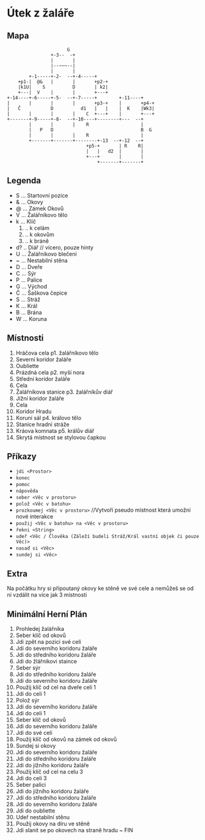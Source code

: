# Útek z žaláře
## Mapa
```
                      G
                +-3--  -+
                |       |
                |--~~~--|
                |       |
        +-1-----+-2-  --+-4-----+
    +p1-|  @&   |       |       +p2-+
    |k1U|    S          D       | k2|
    +---|  V    |       |       +---+
+-14----+-6-----+-5-  --+-7-----+        +-11----+
|       |       |       |       +p3-+    |       +p4-+
|   Č           D          d1   |   |    |  K    |Wk3|
|       |       |       |    C  +---+    |       +---+
+-------+-9-----+-8-  --+-10----+--------+---  --+
        |       |       |    R                   |
        |   P   D                                B  G
        |       |       |    R                   |
        +-------+-------+--------+-13  --+-12  --+
                             +p5-+       | R    R|
                             |   |   d2  |       |
                             +---+       |       |
                                 +-------+-------+
```

## Legenda
- S ... Startovní pozice
- & ... Okovy
- @ ... Zámek Okovů
- V ... Žalářníkovo tělo
- k ... Klíč
  1. .. k celám
  2. .. k okovům
  3. .. k bráně
- d? .. Diář  // vícero, pouze hinty
- U ... Žalářníkovo blečení
- ~ ... Nestabilní stěna
- D ... Dveře
- C ... Sýr
- P ... Palice
- G ... Východ
- Č ... Šaškova čepice
- S ... Stráž
- K ... Král
- B ... Brána
- W ... Koruna


## Místnosti
  1. Hráčova cela
    p1. žalářníkovo tělo
  2. Severní koridor žaláře
  3. Oubliette
  4. Prázdná cela
    p2. myší nora
  5. Střední koridor žaláře
  6. Cela
  7. Žalářníkova stanice
    p3. žalářníkův diář
  8. Jížní koridor žaláře
  9. Cela
 10. Koridor Hradu
 11. Koruní sál
    p4. královo tělo
 12. Stanice hradní stráže
 13. Kráova komnata
    p5. králův diář
 14. Skrytá místnost se stylovou čapkou 


## Příkazy
- `jdi <Prostor>`
- `konec`
- `pomoc`
- `nápověda`
- `seber <Věc v prostoru>`
- `polož <Věc v batohu>`
- `prozkoumej <Věc v prostoru>` //Vytvoří pseudo místnost která umožní nové interakce
- `použij <Věc v batohu> na <Věc v prostoru>`
- `řekni <String>`
- `udeř <Věc / Člověka (Záleží budeli Stráž/Král vastní objek či pouze Věc)>`
- `nasaď si <Věc>`
- `sundej si <Věc>`

## Extra
Na počátku hry si připoutaný okovy ke stěně ve své cele a nemůžeš se od ní vzdálit na více jak 3 místnosti

## Minimální Herní Plán
 1. Prohledej žalářníka
 2. Seber klíč od okovů
 3. Jdi zpět na pozici své celi
 4. Jdi do severního koridoru žaláře
 5. Jdi do středního koridoru žaláře
 6. Jdi do žlářnikovi staince
 7. Seber sýr
 8. Jdi do středního koridoru žaláře 
 9. Jdi do severního koridoru žaláře
10. Použij klíč od cel na dveře celi 1
11. Jdi do celi 1
12. Polož sýr
13. Jdi do severního koridoru žaláře
14. Jdi do celi 1
15. Seber klíč od okovů
16. Jdi do severního koridoru žaláře
17. Jdi do své celi
18. Použij klíč od okovů na zámek od okovů
19. Sundej si okovy
20. Jdi do severního koridoru žaláře
21. Jdi do středního koridoru žaláře
22. Jdi do jížního koridoru žaláře
23. Použij klíč od cel na celu 3
24. Jdi do celi 3
25. Seber palici
26. Jdi do jižního koridoru žaláře
27. Jdi do středního koridoru žaláře
28. Jdi do severního koridoru žaláře
29. Jdi do oubliette
30. Udeř nestabilní stěnu
31. Použij okovy na díru ve stěně
32. Jdi slanit se po okovech na straně hradu ~ FIN





